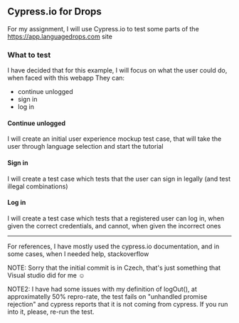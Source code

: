 ## Cypress.io for Drops

For my assignment, I will use Cypress.io to test some parts of the https://app.languagedrops.com site

### What to test

I have decided that for this example, I will focus on what the user could do, when faced with this webapp
They can:
  - continue unlogged
  - sign in
  - log in

#### Continue unlogged

I will create an initial user experience mockup test case, that will take the user through language selection and start the tutorial

#### Sign in

I will create a test case which tests that the user can sign in legally (and test illegal combinations)

#### Log in

I will create a test case which tests that a registered user can log in, when given the correct credentials, and cannot, when given the incorrect ones

------------------------------------------------

For references, I have mostly used the cypress.io documentation, and in some cases, when I needed help, stackoverflow

NOTE: Sorry that the initial commit is in Czech, that's just something that Visual studio did for me ☺

NOTE2: I have had some issues with my definition of logOut(), at approximatelly 50% repro-rate, the test fails on "unhandled promise rejection" and cypress reports that it is not coming from cypress. If you run into it, please, re-run the test.
